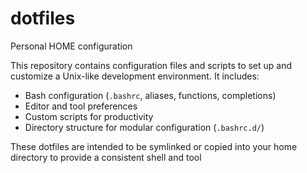 # dotfiles

Personal HOME configuration

This repository contains configuration files and scripts to set up and customize a Unix-like development environment. It includes:

- Bash configuration (`.bashrc`, aliases, functions, completions)
- Editor and tool preferences
- Custom scripts for productivity
- Directory structure for modular configuration (`.bashrc.d/`)

These dotfiles are intended to be symlinked or copied into your home directory to provide a consistent shell and tool